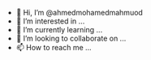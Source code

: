 - 👋 Hi, I’m @ahmedmohamedmahmuod
- 👀 I’m interested in ...
- 🌱 I’m currently learning ...
- 💞️ I’m looking to collaborate on ...
- 📫 How to reach me ...

<!---
ahmedmohamedmahmuod/ahmedmohamedmahmuod is a ✨ special ✨ repository because its `README.md` (this file) appears on your GitHub profile.
You can click the Preview link to take a look at your changes.
--->
